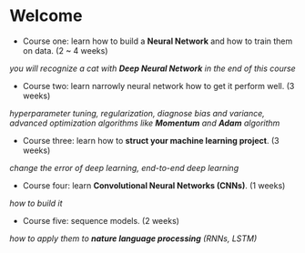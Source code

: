 # Welcome

- Course one: learn how to build a **Neural Network** and how to train them on data. (2 ~ 4 weeks)

*you will recognize a cat with **Deep Neural Network** in the end of this course*

- Course two: learn narrowly neural network how to get it perform well. (3 weeks)

*hyperparameter tuning, regularization, diagnose bias and variance, 
 advanced optimization algorithms like **Momentum** and **Adam** algorithm*

- Course three: learn how to **struct your machine learning project**. (3 weeks)

*change the error of deep learning, end-to-end deep learning*

- Course four: learn **Convolutional Neural Networks (CNNs)**. (1 weeks)

*how to build it*

- Course five: sequence models. (2 weeks)

*how to apply them to **nature language processing** (RNNs, LSTM)*
